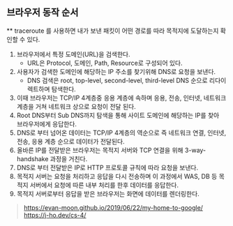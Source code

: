 ## 브라우저 동작 순서
** traceroute 를 사용하면 내가 보낸 패킷이 어떤 경로를 따라 목적지에 도달하는지 확인할 수 있다.
1. 브라우저에서 특정 도메인(URL)을 검색한다.
   - URL은 Protocol, 도메인, Path, Resource로 구성되어 있다.
2. 사용자가 검색한 도메인에 해당하는 IP 주소를 찾기위해 DNS로 요청을 보낸다.
   - DNS 검색은 root, top-level, second-level, third-level DNS 순으로 리다이렉트하며 탐색한다.
3. 이때 브라우저는 TCP/IP 4계층중 응용 계층에 속하며 응용, 전송, 인터넷, 네트워크 계층을 거쳐 네트워크 상으로 요청이 전달 된다.
4. Root DNS부터 Sub DNS까지 탐색을 통해 사이트 도메인에 해당하는 IP를 찾아 브라우저에게 응답한다.
5. DNS로 부터 넘어온 데이터는 TCP/IP 4계층의 역순으로 즉 네트워크 연결, 인터넷, 전송, 응용 계층 순으로 데이터가 전달된다.
6. 올바른 IP를 전달받은 브라우저는 목적지 서버와 TCP 연결을 위해 3-way-handshake 과정을 거친다.
7. DNS로 부터 전달받은 IP로 HTTP 프로토콜 규칙에 따라 요청을 보낸다.
8. 목적지 서버는 요청을 처리하고 응답을 다시 전송하며 이 과정에서 WAS, DB 등 목적지 서버에서 요청에 따른 내부 처리를 한후 데이터를 응답한다.
9. 목적지 서버로부터 응답을 받은 브라우저는 화면에 데이터를 렌더링한다.


> https://evan-moon.github.io/2019/06/22/my-home-to-google/  
> https://j-ho.dev/cs-4/